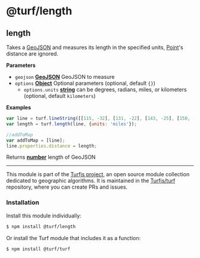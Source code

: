 # @turf/length

<!-- Generated by documentation.js. Update this documentation by updating the source code. -->

## length

Takes a [GeoJSON](http://geojson.org/geojson-spec.html#geojson-objects) and measures its length in the specified units, [Point]((Multi)Point)'s distance are ignored.

**Parameters**

-   `geojson` **[GeoJSON](http://geojson.org/geojson-spec.html#geojson-objects)** GeoJSON to measure
-   `options` **[Object](https://developer.mozilla.org/en-US/docs/Web/JavaScript/Reference/Global_Objects/Object)** Optional parameters (optional, default `{}`)
    -   `options.units` **[string](https://developer.mozilla.org/en-US/docs/Web/JavaScript/Reference/Global_Objects/String)** can be degrees, radians, miles, or kilometers (optional, default `kilometers`)

**Examples**

```javascript
var line = turf.lineString([[115, -32], [131, -22], [143, -25], [150, -34]]);
var length = turf.length(line, {units: 'miles'});

//addToMap
var addToMap = [line];
line.properties.distance = length;
```

Returns **[number](https://developer.mozilla.org/en-US/docs/Web/JavaScript/Reference/Global_Objects/Number)** length of GeoJSON

<!-- This file is automatically generated. Please don't edit it directly:
if you find an error, edit the source file (likely index.js), and re-run
./scripts/generate-readmes in the turf project. -->

---

This module is part of the [Turfjs project](http://turfjs.org/), an open source
module collection dedicated to geographic algorithms. It is maintained in the
[Turfjs/turf](https://github.com/Turfjs/turf) repository, where you can create
PRs and issues.

### Installation

Install this module individually:

```sh
$ npm install @turf/length
```

Or install the Turf module that includes it as a function:

```sh
$ npm install @turf/turf
```
